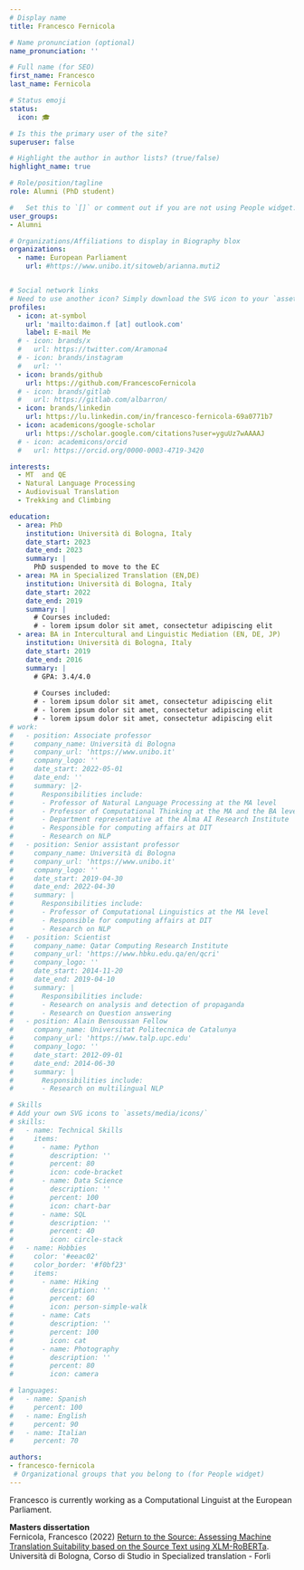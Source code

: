 ```yaml
---
# Display name
title: Francesco Fernicola

# Name pronunciation (optional)
name_pronunciation: ''

# Full name (for SEO)
first_name: Francesco 
last_name: Fernicola

# Status emoji
status:
  icon: 🎓

# Is this the primary user of the site?
superuser: false

# Highlight the author in author lists? (true/false)
highlight_name: true

# Role/position/tagline
role: Alumni (PhD student)

#   Set this to `[]` or comment out if you are not using People widget.
user_groups:
- Alumni

# Organizations/Affiliations to display in Biography blox
organizations:
  - name: European Parliament
    url: #https://www.unibo.it/sitoweb/arianna.muti2


# Social network links
# Need to use another icon? Simply download the SVG icon to your `assets/media/icons/` folder.
profiles:
  - icon: at-symbol
    url: 'mailto:daimon.f [at] outlook.com'
    label: E-mail Me
  # - icon: brands/x
  #   url: https://twitter.com/Aramona4
  # - icon: brands/instagram
  #   url: ''
  - icon: brands/github
    url: https://github.com/FrancescoFernicola
  # - icon: brands/gitlab
  #   url: https://gitlab.com/albarron/
  - icon: brands/linkedin
    url: https://lu.linkedin.com/in/francesco-fernicola-69a0771b7
  - icon: academicons/google-scholar
    url: https://scholar.google.com/citations?user=yguUz7wAAAAJ
  # - icon: academicons/orcid
  #   url: https://orcid.org/0000-0003-4719-3420

interests:
  - MT  and QE
  - Natural Language Processing
  - Audiovisual Translation
  - Trekking and Climbing

education:
  - area: PhD
    institution: Università di Bologna, Italy
    date_start: 2023
    date_end: 2023
    summary: |
      PhD suspended to move to the EC
  - area: MA in Specialized Translation (EN,DE)
    institution: Università di Bologna, Italy
    date_start: 2022
    date_end: 2019
    summary: |
      # Courses included:
      # - lorem ipsum dolor sit amet, consectetur adipiscing elit
  - area: BA in Intercultural and Linguistic Mediation (EN, DE, JP)
    institution: Università di Bologna, Italy
    date_start: 2019
    date_end: 2016
    summary: |
      # GPA: 3.4/4.0
      
      # Courses included:
      # - lorem ipsum dolor sit amet, consectetur adipiscing elit
      # - lorem ipsum dolor sit amet, consectetur adipiscing elit
      # - lorem ipsum dolor sit amet, consectetur adipiscing elit
# work:
#   - position: Associate professor
#     company_name: Università di Bologna
#     company_url: 'https://www.unibo.it'
#     company_logo: ''
#     date_start: 2022-05-01
#     date_end: ''
#     summary: |2-
#       Responsibilities include:
#       - Professor of Natural Language Processing at the MA level
#       - Professor of Computational Thinking at the MA and the BA level
#       - Department representative at the Alma AI Research Institute
#       - Responsible for computing affairs at DIT
#       - Research on NLP
#   - position: Senior assistant professor
#     company_name: Università di Bologna
#     company_url: 'https://www.unibo.it'
#     company_logo: ''
#     date_start: 2019-04-30
#     date_end: 2022-04-30
#     summary: |
#       Responsibilities include:
#       - Professor of Computational Linguistics at the MA level
#       - Responsible for computing affairs at DIT
#       - Research on NLP
#   - position: Scientist
#     company_name: Qatar Computing Research Institute
#     company_url: 'https://www.hbku.edu.qa/en/qcri'
#     company_logo: ''
#     date_start: 2014-11-20
#     date_end: 2019-04-10
#     summary: |
#       Responsibilities include:
#       - Research on analysis and detection of propaganda
#       - Research on Question answering
#   - position: Alain Bensoussan Fellow
#     company_name: Universitat Politecnica de Catalunya
#     company_url: 'https://www.talp.upc.edu'
#     company_logo: ''
#     date_start: 2012-09-01
#     date_end: 2014-06-30
#     summary: |
#       Responsibilities include:  
#       - Research on multilingual NLP

# Skills
# Add your own SVG icons to `assets/media/icons/`
# skills:
#   - name: Technical Skills
#     items:
#       - name: Python
#         description: ''
#         percent: 80
#         icon: code-bracket
#       - name: Data Science
#         description: ''
#         percent: 100
#         icon: chart-bar
#       - name: SQL
#         description: ''
#         percent: 40
#         icon: circle-stack
#   - name: Hobbies
#     color: '#eeac02'
#     color_border: '#f0bf23'
#     items:
#       - name: Hiking
#         description: ''
#         percent: 60
#         icon: person-simple-walk
#       - name: Cats
#         description: ''
#         percent: 100
#         icon: cat
#       - name: Photography
#         description: ''
#         percent: 80
#         icon: camera

# languages:
#   - name: Spanish
#     percent: 100
#   - name: English
#     percent: 90
#   - name: Italian
#     percent: 70

authors:
- francesco-fernicola
 # Organizational groups that you belong to (for People widget)
---
```


Francesco is currently working as a Computational Linguist at the European Parliament.

**Masters dissertation**<br/>
Fernicola, Francesco (2022) [Return to the Source: Assessing Machine Translation Suitability
based on the Source Text using XLM-RoBERTa](https://amslaurea.unibo.it/25307/). 
Università di Bologna, Corso di Studio in Specialized translation - Forli
